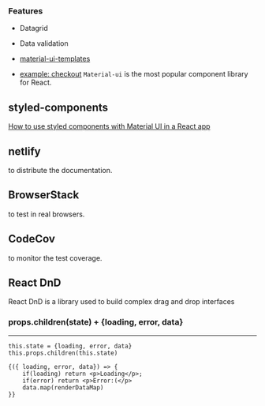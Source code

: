 ### Features

- Datagrid
- Data validation

- [material-ui-templates](https://github.com/mui-org/material-ui/tree/master/docs/src/pages/getting-started/templates)
- [example: checkout](https://github.com/mui-org/material-ui/blob/master/docs/src/pages/getting-started/templates/checkout)
  `Material-ui` is the most popular component library for React.

## styled-components

[How to use styled components with Material UI in a React app](https://www.sipios.com/blog-tech/how-to-use-styled-components-with-material-ui-in-a-react-app)

## netlify

to distribute the documentation.

## BrowserStack

to test in real browsers.

## CodeCov

to monitor the test coverage.

## React DnD

React DnD is a library used to build complex drag and drop interfaces

### props.children(state) + {loading, error, data}

---

```text
this.state = {loading, error, data}
this.props.children(this.state)

{({ loading, error, data}) => {
    if(loading) return <p>Loading</p>;
    if(error) return <p>Error:(</p>
    data.map(renderDataMap)
}}
```
